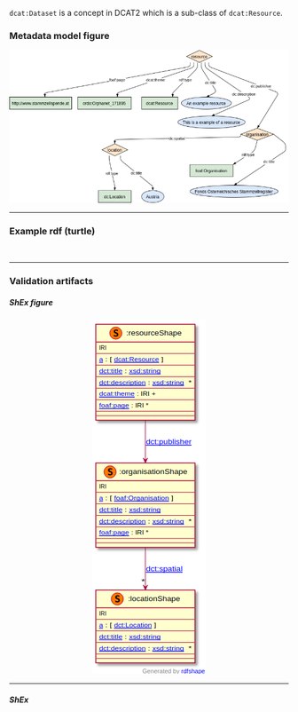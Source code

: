 `dcat:Dataset` is a concept in DCAT2 which is a sub-class of 
`dcat:Resource`. 

### Metadata model figure

<p align="center"> 
    <a href="../images/turtle/dataset.png" target="_blank">
        <img src="../images/turtle/resource.png"> 
    </a>
</p>


***

### Example rdf (turtle)

```ttl


```

***

### Validation artifacts

##### ShEx figure

<p align="center"> 
    <a href="../images/shex/dataset.png" target="_blank">
        <img src="../images/shex/resource.png"> 
    </a>
</p>

***
##### ShEx

``` ShEx

```
